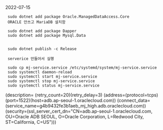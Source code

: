 2022-07-15

     sudo dotnet add package Oracle.ManagedDataAccess.Core
     ORACLE 안쓰고 MariaDB 설치함

     sudo dotnet add package Dapper
     sudo dotnet add package Mysql.Data


     sudo dotnet publish -c Release

     serverice 만들어서 실행

     sudo cp mj-service.service /etc/systemd/system/mj-service.service
     sudo systemctl daemon-reload
     sudo systemctl start mj-service.service
     sudo systemctl stop mj-service.service
     sudo systemctl status mj-service.service


(description= (retry_count=20)(retry_delay=3)
(address=(protocol=tcps)(port=1522)(host=adb.ap-seoul-1.oraclecloud.com))
(connect_data=(service_name=g4b9432fe3b1aeb_mj_high.adb.oraclecloud.com))
(security=(ssl_server_cert_dn="CN=adb.ap-seoul-1.oraclecloud.com, OU=Oracle ADB SEOUL, O=Oracle Corporation, L=Redwood City, ST=California, C=US")))